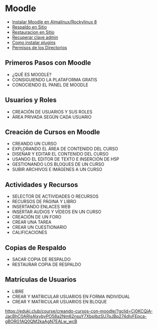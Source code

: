 # Moodle


* [Instalar Moodle en Almalinux/Rockylinux 8](guias/moodle-centos7.rst)
* [Respaldo en Sitio](guias/hacer_respaldo.rst)
* [Restauracion en Sitio](guias/restauracion_sitio.rst)
* [Recuperar clave admin](guias/recuperarclaveadmin.rst)
* [Como instalar plugins](guias/addplugin.rst)
* [Permisos de los Directorios](guias/dirpermisos.rst)


## Primeros Pasos con Moodle 
* ¿QUÉ ES MOODLE?
* CONSIGUIENDO LA PLATAFORMA GRATIS
* CONOCIENDO EL PANEL DE MOODLE

## Usuarios y Roles 
* CREACIÓN DE USUARIOS Y SUS ROLES
* ÁREA PRIVADA SEGÚN CADA USUARIO

## Creación de Cursos en Moodle 
* CREANDO UN CURSO
* EXPLORANDO EL ÁREA DE CONTENIDO DEL CURSO
* DISEÑAR Y EDITAR EL CONTENIDO DEL CURSO
* USANDO EL EDITOR DE TEXTO E INSERCIÓN DE H5P
* GESTIONANDO LOS BLOQUES DE UN CURSO
* SUBIR ARCHIVOS E IMÁGENES A UN CURSO

## Actividades y Recursos 
* SELECTOR DE ACTIVIDADES O RECURSOS
* RECURSOS DE PÁGINA Y LIBRO
* INSERTANDO ENLACES WEB
* INSERTAR AUDIOS Y VÍDEOS EN UN CURSO
* CREACIÓN DE UN FORO
* CREAR UNA TAREA
* CREAR UN CUESTIONARIO
* CALIFICACIONES

## Copias de Respaldo 
* SACAR COPIA DE RESPALDO
* RESTAURAR COPIA DE RESPALDO

## Matrículas de Usuarios 
* LIBRE
* CREAR Y MATRICULAR USUARIOS EN FORMA INDIVIDUAL
* CREAR Y MATRICULAR USUARIOS EN BLOQUE





https://eduki.club/course/creando-cursos-con-moodle/?gclid=Cj0KCQiA-JacBhC0ARIsAIxybyPO58a2Nm62nsuY7XbpIbzSU7pJBp274dlvFEpca-gBORG1AQ0QM2kaAgN7EALw_wcB
